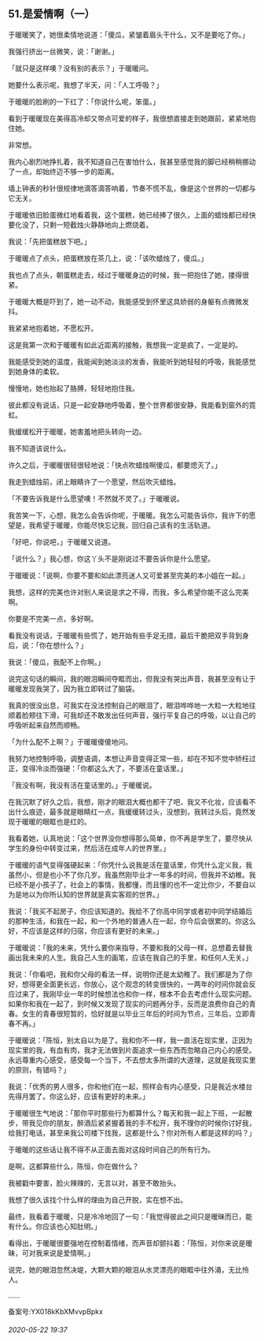 ## 51.是爱情啊（一）
于暖暖笑了，她很柔情地说道：「傻瓜，紧皱着眉头干什么，又不是要吃了你。」


我强行挤出一丝微笑，说：「谢谢。」


「就只是这样噢？没有别的表示？」于暖暖问。


她要什么表示呢，我想了半天，问：「人工呼吸？」


于暖暖的脸刷的一下红了：「你说什么呢，笨蛋。」


看到于暖暖现在美得高冷却又带点可爱的样子，我很想直接走到她跟前，紧紧地抱住她。


非常想。


我内心剧烈地挣扎着，我不知道自己在害怕什么，我甚至感觉我的脚已经稍稍挪动了一点，却始终迈不够一步的距离。


墙上钟表的秒针很规律地滴答滴答响着，节奏不慌不乱，像是这个世界的一切都与它无关。


于暖暖依旧脸蛋微红地看着我，这个蛋糕，她已经捧了很久，上面的蜡烛都已经快要化没了，只剩一短截烛火静静地向上燃烧着。


我说：「先把蛋糕放下吧。」


于暖暖点了点头，把蛋糕放在茶几上，说：「该吹蜡烛了，傻瓜。」


我也点了点头，朝蛋糕走去，经过于暖暖身边的时候，我一把抱住了她，搂得很紧。


于暖暖大概是吓到了，她一动不动，我能感受到怀里这具娇弱的身躯有点微微发抖。


我紧紧地抱着她，不愿松开。


这是我第一次和于暖暖有如此近距离的接触，我想我一定是疯了，一定是的。


我能感受到她的温度，我能闻到她淡淡的发香，我能听到她轻轻的呼吸，我能感觉到她身体的柔软。


慢慢地，她也抬起了胳膊，轻轻地抱住我。


彼此都没有说话，只是一起安静地呼吸着，整个世界都很安静，我能看到窗外的霓虹。


我缓缓松开于暖暖，她害羞地把头转向一边。


我不知道该说什么。


许久之后，于暖暖很轻很轻地说：「快点吹蜡烛啊傻瓜，都要熄灭了。」


我走到蜡烛前，闭上眼睛许了一个愿望，然后吹灭蜡烛。


「不要告诉我是什么愿望噢！不然就不灵了。」于暖暖说。


我苦笑一下，心想，我怎么会告诉你呢，于暖暖。我怎么可能告诉你，我许下的愿望是，我希望于暖暖，你能尽快忘记我，回归自己该有的生活轨道。


「好吧，你说吧，」于暖暖又说道。


「说什么？」我心想，你这丫头不是刚说过不要告诉你是什么愿望。


于暖暖说：「说啊，你要不要和如此漂亮迷人又可爱甚至完美的本小姐在一起。」


我想，这样的完美也许对别人来说是求之不得，而我，多么希望你能不这么完美啊。


你要是不完美一点，多好啊。


看我没有说话，于暖暖有些慌了，她开始有些手足无措，最后干脆把双手背到身后，说：「你在想什么？」


我说：「傻瓜，我配不上你啊。」


说完这句话的瞬间，我的眼泪瞬间夺眶而出，但我没有哭出声音，我甚至没有让于暖暖发现我哭了，因为我立即转过了脑袋。


我真的很没出息，可我实在没法控制自己的眼泪了，眼泪哗哗地一大粒一大粒地往顺着脸颊往下滑，可我却还不敢发出任何声音，强行平复自己的呼吸，以让自己的呼吸听起来自然而顺畅。


「为什么配不上啊？」于暖暖傻傻地问。


我努力地控制呼吸，调整语调，本想让声音变得正常一些，却在不知不觉中矫枉过正，变得冷淡而强硬：「你都这么大了，不要活在童话里。」


「我没有啊，我没有活在童话里的。」于暖暖说。


在我沉默了好久之后，我想，刚才的眼泪大概也都干了吧，我又不化妆，应该看不出什么痕迹，最多就是眼睛红一点，我缓缓转过头，没想到，我转过头后，竟然发现于暖暖的眼眶也是红的。


我看着她，认真地说：「这个世界没你想得那么简单，你不再是学生了，要尽快从学生的身份中转变过来，然后活在成年人的世界里。」


于暖暖的语气变得强硬起来：「你凭什么说我是活在童话里，你凭什么定义我，我虽然小，但是也小不了你几岁。我虽然刚毕业才一年多的时间，但我并不幼稚。我已经不是小孩子了，社会上的事情，我都懂，而且懂的也不一定比你少，不要自以为是地以为你所认知的世界就是真实客观的世界。」


我说：「我买不起房子，你应该知道的。我给不了你高中同学或者初中同学结婚后的那种生活，和我在一起，和一个外地的普通人在一起，你今后会很累的。你这么好，不应该是这样的归宿，你应该有更好的未来。」


于暖暖说：「我的未来，凭什么要你来指导，不要和我的父母一样，总想着去替我画出我未来的人生。我自己人生的画笔，应该在我自己的手里，和任何人无关。」


我说：「你看吧，我和你父母的看法一样，说明你还是太幼稚了。我们都是为了你好，想得更全面更长远，你放心，这个观念的转变很快的，一两年的时间你就会反应过来了，我刚毕业一年的时候想法也和你一样，根本不会去考虑什么现实问题。如果你和我在一起了，到时候又发现了现实的问题再分手，反而是浪费你自己的青春。女生的青春很短暂的，恰好就是以毕业三年后的时间为节点，三年后，立即青春不再。」


于暖暖说：「陈恒，别太自以为是了。我和你不一样，我一直活在现实里，正因为现实里的我，有血有肉，我才无法做到片面追求一些东西而忽略自己内心的感受。永远尊重内心感受，感受每一个当下，不去想太多所谓的大道理，这就是我现实里的原则，有错吗？」


我说：「优秀的男人很多，你和他们在一起，照样会有内心感受，只是我近水楼台先得月罢了。你这么好，应该有更好的未来。」


于暖暖很生气地说：「那你平时那些行为都算什么？每天和我一起上下班，一起散步，带我见你的朋友，醉酒后紧紧握着我的手不松开，我不理你的时候你讨好我，给我打电话，甚至来我公司楼下找我，这都是什么？你对所有人都是这样的吗？」


于暖暖的这些话让我不得不从正面去面对这段时间自己的所有行为。


是啊，这都算些什么，陈恒，你在做什么？


我被戳中要害，脸火辣辣的，无言以对，甚至不敢抬头。


我想了很久该找个什么样的理由为自己开脱，实在想不出。


最终，我看着于暖暖，只是冷冷地回了一句：「我觉得彼此之间只是暧昧而已，能有什么。你应该也心知肚明。」


看得出，于暖暖很要强地在控制着情绪，而声音却颤抖着：「陈恒，对你来说是暧昧，可对我来说是爱情啊。」


说完，她的眼泪忽然决堤，大颗大颗的眼泪从水灵漂亮的眼眶中往外涌，无比怜人。


……


备案号:YX018kKbXMvvpBpkx


###### 2020-05-22 19:37
